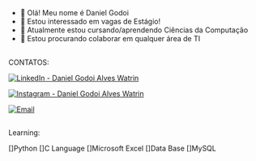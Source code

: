 ##
- 👋 Olá! Meu nome é Daniel Godoi
- 👀 Estou interessado em vagas de Estágio!
- 🌱 Atualmente estou cursando/aprendendo Ciências da Computação
- 💞️ Estou procurando colaborar em qualquer área de TI


##
CONTATOS:

[![LinkedIn - Daniel Godoi Alves Watrin](https://img.shields.io/badge/LinkedIn-Profile-blue?logo=linkedin&style=for-the-badge)](https://www.linkedin.com/in/daniel-godoi-alves-watrin-038b8935b/?trk=opento_sprofile_details)

[![Instagram - Daniel Godoi Alves Watrin](https://img.shields.io/badge/Instagram-@daniel._godoi-FF2A68?logo=instagram&style=for-the-badge)](https://www.instagram.com/daniel._godoi/)

[![Email](https://img.shields.io/badge/Email-daniel.watrin%40sempreceub.com-D14836?style=for-the-badge&logo=gmail&logoColor=white)](mailto:daniel.watrin@sempreceub.com)

##
Learning:

[]Python
[]C Language
[]Microsoft Excel
[]Data Base
[]MySQL

